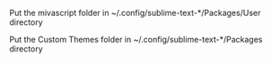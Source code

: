 Put the mivascript folder in ~/.config/sublime-text-*/Packages/User directory

Put the Custom Themes folder in ~/.config/sublime-text-*/Packages directory
